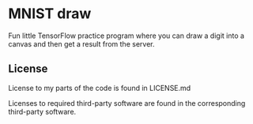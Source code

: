 MNIST draw
=========
Fun little TensorFlow practice program where you can draw a digit into a canvas and then get a result from the server.

## License
License to my parts of the code is found in LICENSE.md

Licenses to required third-party software are found in the corresponding third-party software.